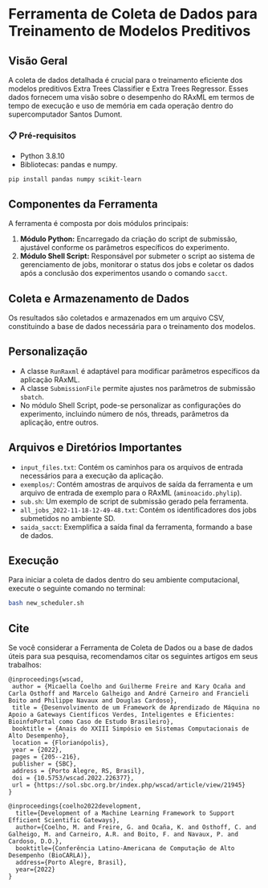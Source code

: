 # Ferramenta de Coleta de Dados para Treinamento de Modelos Preditivos

## Visão Geral
A coleta de dados detalhada é crucial para o treinamento eficiente dos modelos preditivos Extra Trees Classifier e Extra Trees Regressor. Esses dados fornecem uma visão sobre o desempenho do RAxML em termos de tempo de execução e uso de memória em cada operação dentro do supercomputador Santos Dumont.

### 📋 Pré-requisitos

* Python 3.8.10 
* Bibliotecas: pandas e numpy.
```
pip install pandas numpy scikit-learn
```

## Componentes da Ferramenta
A ferramenta é composta por dois módulos principais:

1. **Módulo Python:** Encarregado da criação do script de submissão, ajustável conforme os parâmetros específicos do experimento.
2. **Módulo Shell Script:** Responsável por submeter o script ao sistema de gerenciamento de jobs, monitorar o status dos jobs e coletar os dados após a conclusão dos experimentos usando o comando `sacct`.

## Coleta e Armazenamento de Dados
Os resultados são coletados e armazenados em um arquivo CSV, constituindo a base de dados necessária para o treinamento dos modelos.

## Personalização
- A classe `RunRaxml` é adaptável para modificar parâmetros específicos da aplicação RAxML.
- A classe `SubmissionFile` permite ajustes nos parâmetros de submissão `sbatch`.
- No módulo Shell Script, pode-se personalizar as configurações do experimento, incluindo número de nós, threads, parâmetros da aplicação, entre outros.

## Arquivos e Diretórios Importantes
- `input_files.txt`: Contém os caminhos para os arquivos de entrada necessários para a execução da aplicação.
- `exemplos/`: Contém amostras de arquivos de saída da ferramenta e um arquivo de entrada de exemplo para o RAxML (`aminoacido.phylip`).
- `sub.sh`: Um exemplo de script de submissão gerado pela ferramenta.
- `all_jobs_2022-11-18-12-49-48.txt`: Contém os identificadores dos jobs submetidos no ambiente SD.
- `saida_sacct`: Exemplifica a saída final da ferramenta, formando a base de dados.

## Execução
Para iniciar a coleta de dados dentro do seu ambiente computacional, execute o seguinte comando no terminal:
```bash
bash new_scheduler.sh
```

## Cite
Se você considerar a Ferramenta de Coleta de Dados ou a base de dados úteis para sua pesquisa, recomendamos citar os seguintes artigos em seus trabalhos:

```
@inproceedings{wscad,
 author = {Micaella Coelho and Guilherme Freire and Kary Ocaña and Carla Osthoff and Marcelo Galheigo and André Carneiro and Francieli Boito and Philippe Navaux and Douglas Cardoso},
 title = {Desenvolvimento de um Framework de Aprendizado de Máquina no Apoio a Gateways Científicos Verdes, Inteligentes e Eficientes: BioinfoPortal como Caso de Estudo Brasileiro},
 booktitle = {Anais do XXIII Simpósio em Sistemas Computacionais de Alto Desempenho},
 location = {Florianópolis},
 year = {2022},
 pages = {205--216},
 publisher = {SBC},
 address = {Porto Alegre, RS, Brasil},
 doi = {10.5753/wscad.2022.226377},
 url = {https://sol.sbc.org.br/index.php/wscad/article/view/21945}
}

@inproceedings{coelho2022development,
  title={Development of a Machine Learning Framework to Support Efficient Scientific Gateways},
  author={Coelho, M. and Freire, G. and Ocaña, K. and Osthoff, C. and Galheigo, M. and Carneiro, A.R. and Boito, F. and Navaux, P. and Cardoso, D.O.},
  booktitle={Conferência Latino-Americana de Computação de Alto Desempenho (BioCARLA)},
  address={Porto Alegre, Brasil},
  year={2022}
}
```
